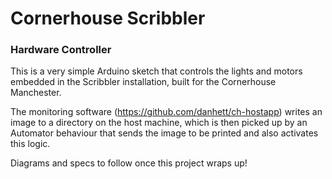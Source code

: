 # Cornerhouse Scribbler

### Hardware Controller

This is a very simple Arduino sketch that controls the lights and motors embedded in the Scribbler installation, built for the Cornerhouse Manchester. 

The monitoring software (https://github.com/danhett/ch-hostapp) writes an image to a directory on the host machine, which is then picked up by an Automator behaviour that sends the image to be printed and also activates this logic. 

Diagrams and specs to follow once this project wraps up!
